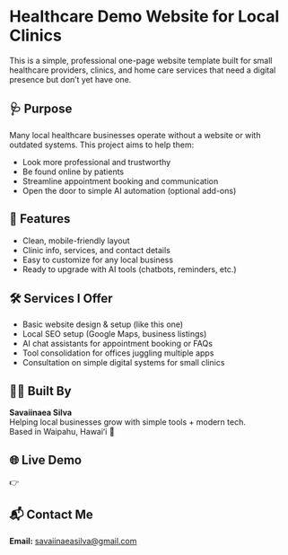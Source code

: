 # Healthcare Demo Website for Local Clinics

This is a simple, professional one-page website template built for small healthcare providers, clinics, and home care services that need a digital presence but don’t yet have one.

## 🩺 Purpose

Many local healthcare businesses operate without a website or with outdated systems. This project aims to help them:
- Look more professional and trustworthy
- Be found online by patients
- Streamline appointment booking and communication
- Open the door to simple AI automation (optional add-ons)

## 🚀 Features

- Clean, mobile-friendly layout
- Clinic info, services, and contact details
- Easy to customize for any local business
- Ready to upgrade with AI tools (chatbots, reminders, etc.)

## 🛠️ Services I Offer

- Basic website design & setup (like this one)
- Local SEO setup (Google Maps, business listings)
- AI chat assistants for appointment booking or FAQs
- Tool consolidation for offices juggling multiple apps
- Consultation on simple digital systems for small clinics

## 👨‍💻 Built By

**Savaiinaea Silva**  
Helping local businesses grow with simple tools + modern tech.  
Based in Waipahu, Hawaiʻi 🤙

## 🌐 Live Demo

👉 

## 📬 Contact Me

**Email:** savaiinaeasilva@gmail.com
